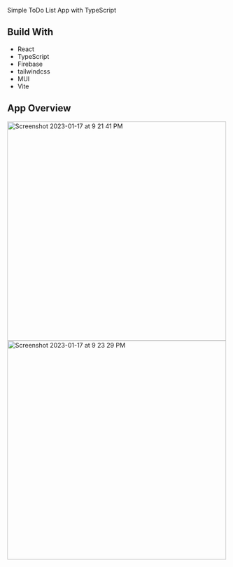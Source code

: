 Simple ToDo List App with TypeScript

## Build With

- React
- TypeScript
- Firebase
- tailwindcss
- MUI
- Vite

## App Overview

<img width="500" alt="Screenshot 2023-01-17 at 9 21 41 PM" src="https://user-images.githubusercontent.com/110567844/213091219-c7b75c58-3f06-4a9d-b5e4-be24a7dc5c86.png">
<img width="500" alt="Screenshot 2023-01-17 at 9 23 29 PM" src="https://user-images.githubusercontent.com/110567844/213091702-44037e8c-740f-451f-b85a-7f3ac7cbdaed.png">
